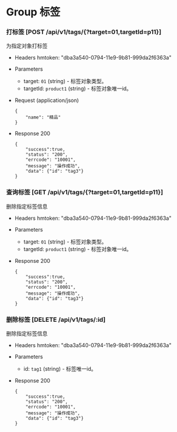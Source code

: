 # Group 标签

### 打标签 [POST /api/v1/tags/{?target=01,targetId=p11}]
为指定对象打标签

+ Headers
  hmtoken: "dba3a540-0794-11e9-9b81-999da2f6363a"

+ Parameters
  + target: `01` (string) - 标签对象类型。
  + targetId: `product1` (string) - 标签对象唯一id。

+ Request (application/json)

      {
          "name": "精品"
      }

+ Response 200

      {
          "success":true,
          "status": "200",
          "errcode": "10001",
          "message": "操作成功",
          "data": {"id": "tag3"}
      }

### 查询标签 [GET /api/v1/tags/{?target=01,targetId=p11}]
删除指定标签信息

+ Headers
  hmtoken: "dba3a540-0794-11e9-9b81-999da2f6363a"

+ Parameters
  + target: `01` (string) - 标签对象类型。
  + targetId: `product1` (string) - 标签对象唯一id。

+ Response 200

      {
          "success":true,
          "status": "200",
          "errcode": "10001",
          "message": "操作成功",
          "data": {"id": "tag3"}
      }

### 删除标签 [DELETE /api/v1/tags/:id]
删除指定标签信息

+ Headers
  hmtoken: "dba3a540-0794-11e9-9b81-999da2f6363a"

+ Parameters
  + id: `tag1` (string) - 标签唯一id。

+ Response 200

      {
          "success":true,
          "status": "200",
          "errcode": "10001",
          "message": "操作成功",
          "data": {"id": "tag3"}
      }

